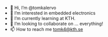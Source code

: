 - 👋 Hi, I’m @tomkalervo
- 👀 I’m interested in embedded electronics
- 🌱 I’m currently learning at KTH.
- 💞️ I’m looking to collaborate on ... everything!
- 📫 How to reach me tomk4@kth.se

<!---
tomkalervo/tomkalervo is a ✨ special ✨ repository because its `README.md` (this file) appears on your GitHub profile.
You can click the Preview link to take a look at your changes.
--->
